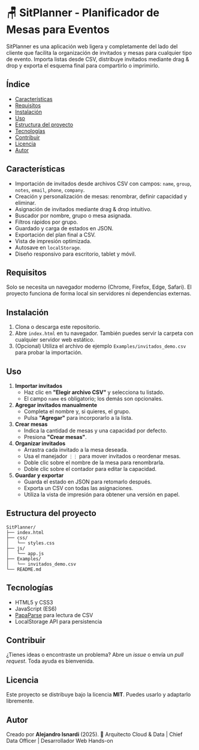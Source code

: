 # 🪑 SitPlanner - Planificador de Mesas para Eventos

SitPlanner es una aplicación web ligera y completamente del lado del cliente que facilita la organización de invitados y mesas para cualquier tipo de evento. Importa listas desde CSV, distribuye invitados mediante drag & drop y exporta el esquema final para compartirlo o imprimirlo.

## Índice
- [Características](#características)
- [Requisitos](#requisitos)
- [Instalación](#instalación)
- [Uso](#uso)
- [Estructura del proyecto](#estructura-del-proyecto)
- [Tecnologías](#tecnologías)
- [Contribuir](#contribuir)
- [Licencia](#licencia)
- [Autor](#autor)

## Características
- Importación de invitados desde archivos CSV con campos: `name`, `group`, `notes`, `email`, `phone`, `company`.
- Creación y personalización de mesas: renombrar, definir capacidad y eliminar.
- Asignación de invitados mediante drag & drop intuitivo.
- Buscador por nombre, grupo o mesa asignada.
- Filtros rápidos por grupo.
- Guardado y carga de estados en JSON.
- Exportación del plan final a CSV.
- Vista de impresión optimizada.
- Autosave en `localStorage`.
- Diseño responsivo para escritorio, tablet y móvil.

## Requisitos
Solo se necesita un navegador moderno (Chrome, Firefox, Edge, Safari). El proyecto funciona de forma local sin servidores ni dependencias externas.

## Instalación
1. Clona o descarga este repositorio.
2. Abre `index.html` en tu navegador.
   También puedes servir la carpeta con cualquier servidor web estático.
3. (Opcional) Utiliza el archivo de ejemplo `Examples/invitados_demo.csv` para probar la importación.

## Uso
1. **Importar invitados**
   - Haz clic en **"Elegir archivo CSV"** y selecciona tu listado.
   - El campo `name` es obligatorio; los demás son opcionales.
2. **Agregar invitados manualmente**
   - Completa el nombre y, si quieres, el grupo.
   - Pulsa **"Agregar"** para incorporarlo a la lista.
3. **Crear mesas**
   - Indica la cantidad de mesas y una capacidad por defecto.
   - Presiona **"Crear mesas"**.
4. **Organizar invitados**
   - Arrastra cada invitado a la mesa deseada.
   - Usa el manejador `⋮⋮` para mover invitados o reordenar mesas.
   - Doble clic sobre el nombre de la mesa para renombrarla.
   - Doble clic sobre el contador para editar la capacidad.
5. **Guardar y exportar**
   - Guarda el estado en JSON para retomarlo después.
   - Exporta un CSV con todas las asignaciones.
   - Utiliza la vista de impresión para obtener una versión en papel.

## Estructura del proyecto
```
SitPlanner/
├── index.html
├── css/
│   └── styles.css
├── js/
│   └── app.js
├── Examples/
│   └── invitados_demo.csv
└── README.md
```

## Tecnologías
- HTML5 y CSS3
- JavaScript (ES6)
- [PapaParse](https://www.papaparse.com/) para lectura de CSV
- LocalStorage API para persistencia

## Contribuir
¿Tienes ideas o encontraste un problema? Abre un *issue* o envía un *pull request*. Toda ayuda es bienvenida.

## Licencia
Este proyecto se distribuye bajo la licencia **MIT**. Puedes usarlo y adaptarlo libremente.

## Autor
Creado por **Alejandro Isnardi** (2025).
🚀 Arquitecto Cloud & Data | Chief Data Officer | Desarrollador Web Hands-on
